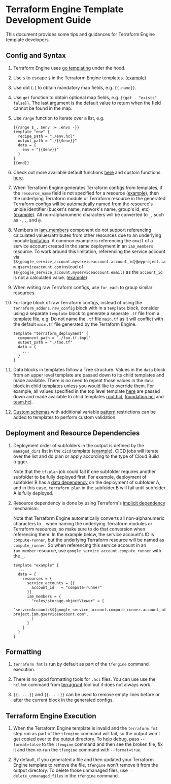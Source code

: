 # Terraform Engine Template Development Guide

This document provides some tips and guidances for Terraform Engine template
developers.

## Config and Syntax

1. Terraform Engine uses [go templating](https://golang.org/pkg/text/template/)
    under the hood.

1. Use `$` to escape `$` in the Terraform Engine templates.
    ([example](https://github.com/GoogleCloudPlatform/healthcare-data-protection-suite/blob/dd2464e1a293b0bc549ef34d0c73787e798e88ba/examples/tfengine/modules/team.hcl#L46))

1. Use dot (`.`) to obtain mandatory map fields, e.g. `{{.name}}`.

1. Use `get` function to obtain optional map fields, e.g. `{{get . "exists"
    false}}`. The last argument is the default value to return when the field
    cannot be found in the map.

1. Use `range` function to iterate over a list, e.g.

    ```hcl
    {{range $_, $env := .envs -}}
    template "env" {
      recipe_path = "./env.hcl"
      output_path = "./{{$env}}"
      data = {
        env = "{{$env}}"
      }
    }
    {{end}}
    ```

1. Check out more available default functions
    [here](https://golang.org/pkg/text/template/#hdr-Functions) and custom
    functions
    [here](https://github.com/GoogleCloudPlatform/healthcare-data-protection-suite/blob/master/internal/template/funcmap.go).

1. When Terraform Engine generates Terraform configs from templates, if the
    `resource_name` field is not specified for a resource
    ([example](https://github.com/GoogleCloudPlatform/healthcare-data-protection-suite/blob/dd2464e1a293b0bc549ef34d0c73787e798e88ba/examples/tfengine/modules/foundation.hcl#L62)),
    then the underlying Terraform module or Terraform resource in the generated
    Terraform configs will be automatically named from the resource's uniqie
    identifier (bucket's name, network's name, group's id, etc)
    ([example](https://github.com/GoogleCloudPlatform/healthcare-data-protection-suite/blob/dd2464e1a293b0bc549ef34d0c73787e798e88ba/examples/tfengine/generated/team/groups/main.tf#L43)).
    All non-alphanumeric characters will be converted to `_`, such as `-`, `.`,
    and `@`.

1. Members in
    [iam_members](https://github.com/GoogleCloudPlatform/healthcare-data-protection-suite/blob/dd2464e1a293b0bc549ef34d0c73787e798e88ba/examples/tfengine/modules/team.hcl#L209)
    component do not support referencing calculated values/attributes from other
    resources due to an underlying module
    [limitation](https://github.com/terraform-google-modules/terraform-google-iam#referencing-valuesattributes-from-other-resources).
    A common example is referencing the `email` of a service account created in
    the same deployment in an `iam_members` resource. To work around this
    limitation, referencing the service account via
    `$${google_service_account.myserviceaccount.account_id}@myproject.iam.gserviceaccount.com`
    instead of `$${google_service_account.myserviceaccount.email}` as the
    `account_id` is not a calculated value.
    ([example](https://github.com/GoogleCloudPlatform/healthcare-data-protection-suite/blob/dd2464e1a293b0bc549ef34d0c73787e798e88ba/examples/tfengine/modules/team.hcl#L212))

1. When writing raw Terraform configs, use `for_each` to group similar
    resources.

1. For large block of raw Terraform configs, instead of using the
    `terraform_addons.raw_config` block with in a `template` block, consider
    using a separate `template` block to generate a seperate `.tf` file from a
    template file, e.g. Do not name the `.tf` file `main.tf` as it will conflict
    with the default `main.tf` file generated by the Terraform Engine.

    ```hcl
    template "terraform_deployment" {
      component_path = "./foo.tf.tmpl"
      output_path = "./foo.tf"
      data = {
        ...
      }
    }
    ```

1. Data blocks in templates follow a Tree structure. Values in the `data` block
    from an upper level template are passed down to its child templates and made
    available. There is no need to repeat those values in the `data` block in
    child templates unless you would like to override them. For example, all
    values specified in the top level template
    [here](https://github.com/GoogleCloudPlatform/healthcare-data-protection-suite/blob/dd2464e1a293b0bc549ef34d0c73787e798e88ba/examples/tfengine/team.hcl#L17)
    are passed down and made available to child templates
    [root.hcl](https://github.com/GoogleCloudPlatform/healthcare-data-protection-suite/blob/dd2464e1a293b0bc549ef34d0c73787e798e88ba/examples/tfengine/modules/root.hcl),
    [foundation.hcl](https://github.com/GoogleCloudPlatform/healthcare-data-protection-suite/blob/dd2464e1a293b0bc549ef34d0c73787e798e88ba/examples/tfengine/modules/foundation.hcl)
    and
    [team.hcl](https://github.com/GoogleCloudPlatform/healthcare-data-protection-suite/blob/dd2464e1a293b0bc549ef34d0c73787e798e88ba/examples/tfengine/modules/team.hcl).

1. [Custom schemas](https://github.com/GoogleCloudPlatform/healthcare-data-protection-suite/blob/dd2464e1a293b0bc549ef34d0c73787e798e88ba/examples/tfengine/modules/root.hcl#L15)
    with additional variable
    [pattern](https://github.com/GoogleCloudPlatform/healthcare-data-protection-suite/blob/dd2464e1a293b0bc549ef34d0c73787e798e88ba/examples/tfengine/modules/root.hcl#L27)
    restrictions can be added to templates to perform custom validation.

## Deployment and Resource Dependencies

1. Deployment order of subfolders in the output is defined by the
    `managed_dirs` list in the `cicd` template
    ([example](https://github.com/GoogleCloudPlatform/healthcare-data-protection-suite/blob/dd2464e1a293b0bc549ef34d0c73787e798e88ba/examples/tfengine/multi_envs.hcl#L141)).
    CICD jobs will iterate over the list and do plan or apply according to the
    type of Cloud Build trigger.

    Note that the `tf-plan` job could fail if one subfolder requires another
    subfolder to be fully deployed first. For example, deployment of subfolder B
    has a
    [data dependency](https://www.terraform.io/docs/language/data-sources/index.html)
    on the deployment of subfolder A, and in this case, `terraform plan` in the
    subfolder B will fail until subfolder A is fully deployed.

1. Resource dependency is done by using Terraform's
    [implicit dependency](https://learn.hashicorp.com/tutorials/terraform/dependencies#manage-implicit-dependencies)
    mechanism.

    Note that Terraform Engine automatically converts all non-alphanumeric
    characters to `_` when naming the underlying Terraform modules or Terraform
    resources, so make sure to do that conversion when referencing them. In the
    example below, the service account's ID is `compute-runner`, but the
    underlying Terraform resource will be named as `compute_runner`. So when
    referencing this service account in an `iam_member` resource, use
    `google_service_account.compute_runner` with the `_`.

    ```hcl
    template "example" {
      ...
      data = {
        resources = {
          service_accounts = [{
            account_id   = "compute-runner"
          }]
          iam_members = {
            "roles/storage.objectViewer" = [
              "serviceAccount:$${google_service_account.compute_runner.account_id}@my-project.iam.gserviceaccount.com",
            ]
          }
        }
      }
    }
    ```

## Formatting

1. `terraform fmt` is run by default as part of the `tfengine` command
    execution.

1. There is no good formatting tools for `.hcl` files. You can use use the
    `hclfmt` command from [terragrunt](https://terragrunt.gruntwork.io/) tool
    but it does not always work.

1. `{{- ...}}` and `{{... -}}` can be used to remove empty lines before or
    after the current block in the generated configs.

## Terraform Engine Execution

1. When the Terraform Engine template is invalid and the `terraform fmt` step
    run as part of the `tfengine` command will fail, so the output won't get
    copied over to the output directory. To help debug, pass `--format=false` to
    the `tfengine` command and then see the broken file, fix it and then re-run
    the `tfengine` command with `--format=true`.

1. By default, if you generated a file and then updated your Terraform Engine
    template to remove the file, `tfengine` won't remove it from the output
    directory. To delete those unmanaged files, use `--delete_unmanaged_files`
    in the `tfengine` command.
